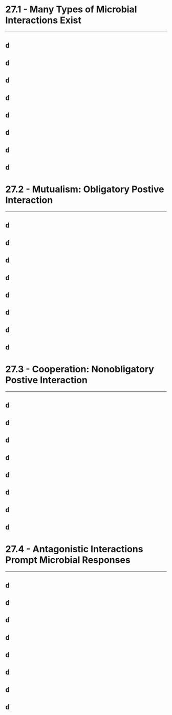 # 27.1 - Many Types of Microbial Interactions Exist

---
## d
## d
## d
## d
## d
## d
## d
## d
# 27.2 - Mutualism: Obligatory Postive Interaction

---
## d
## d
## d
## d
## d
## d
## d
## d
# 27.3 - Cooperation: Nonobligatory Postive Interaction

---
## d
## d
## d
## d
## d
## d
## d
## d
# 27.4 - Antagonistic Interactions Prompt Microbial Responses

---
## d
## d
## d
## d
## d
## d
## d
## d
